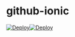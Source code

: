 github-ionic
============

[![Deploy](http://www.aptana.com/images/promos/heroku.png)](http://github-ionic.herokuapp.com/)[![Deploy](http://www-05.ibm.com/uk/wimbledon_innovation_challenge/img/bluemix_big.png)](http://github-ionic.mybluemix.net/)



